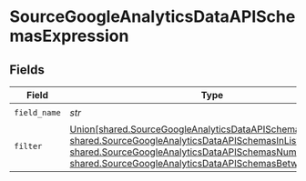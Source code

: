 # SourceGoogleAnalyticsDataAPISchemasExpression


## Fields

| Field                                                                                                                                                                                                                                                                                                                                                        | Type                                                                                                                                                                                                                                                                                                                                                         | Required                                                                                                                                                                                                                                                                                                                                                     | Description                                                                                                                                                                                                                                                                                                                                                  |
| ------------------------------------------------------------------------------------------------------------------------------------------------------------------------------------------------------------------------------------------------------------------------------------------------------------------------------------------------------------ | ------------------------------------------------------------------------------------------------------------------------------------------------------------------------------------------------------------------------------------------------------------------------------------------------------------------------------------------------------------ | ------------------------------------------------------------------------------------------------------------------------------------------------------------------------------------------------------------------------------------------------------------------------------------------------------------------------------------------------------------ | ------------------------------------------------------------------------------------------------------------------------------------------------------------------------------------------------------------------------------------------------------------------------------------------------------------------------------------------------------------ |
| `field_name`                                                                                                                                                                                                                                                                                                                                                 | *str*                                                                                                                                                                                                                                                                                                                                                        | :heavy_check_mark:                                                                                                                                                                                                                                                                                                                                           | N/A                                                                                                                                                                                                                                                                                                                                                          |
| `filter`                                                                                                                                                                                                                                                                                                                                                     | [Union[shared.SourceGoogleAnalyticsDataAPISchemasStringFilter, shared.SourceGoogleAnalyticsDataAPISchemasInListFilter, shared.SourceGoogleAnalyticsDataAPISchemasNumericFilter, shared.SourceGoogleAnalyticsDataAPISchemasBetweenFilter]](../../models/shared/sourcegoogleanalyticsdataapischemascustomreportsarraydimensionfilterdimensionsfilterfilter.md) | :heavy_check_mark:                                                                                                                                                                                                                                                                                                                                           | N/A                                                                                                                                                                                                                                                                                                                                                          |